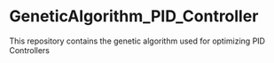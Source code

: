 # GeneticAlgorithm_PID_Controller
This repository contains the genetic algorithm used for optimizing PID Controllers
